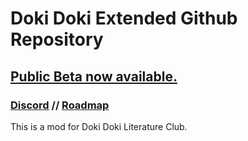 # Doki Doki Extended Github Repository
## [Public Beta now available.](https://github.com/keatonbuilder/dde/releases/tag/pb)
### [Discord](https://discord.gg/eMTNBhrWGG) // [Roadmap](https://doki-extended.notion.site/0eca9a10ef304293841c04cf554eb939?v=2789a2bffb194bd484e824164c509873)
This is a mod for Doki Doki Literature Club.

